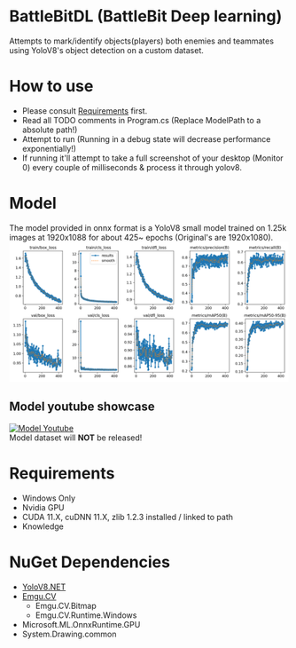 # BattleBitDL (BattleBit Deep learning)
Attempts to mark/identify objects(players) both enemies and teammates using YoloV8's object detection on a custom dataset.

# How to use
- Please consult [Requirements](#-Requirements) first.
- Read all TODO comments in Program.cs (Replace ModelPath to a absolute path!)
- Attempt to run (Running in a debug state will decrease performance exponentially!)
- If running it'll attempt to take a full screenshot of your desktop (Monitor 0) every couple of milliseconds & process it through yolov8.

# Model
The model provided in onnx format is a YoloV8 small model trained on 1.25k images at 1920x1088 for about 425~ epochs (Original's are 1920x1080).
![Model training results](results.png)
## Model youtube showcase
[![Model Youtube](https://img.youtube.com/vi/Cny8H-UTDYs/0.jpg)](https://www.youtube.com/watch?v=Cny8H-UTDYs)
<br>Model dataset will **NOT** be released!

# Requirements
- Windows Only
- Nvidia GPU
- CUDA 11.X, cuDNN 11.X, zlib 1.2.3 installed / linked to path
- Knowledge

# NuGet Dependencies
- [YoloV8.NET](https://github.com/sstainba/Yolov8.Net/)
- [Emgu.CV](https://github.com/emgucv/emgucv)
  - Emgu.CV.Bitmap
  - Emgu.CV.Runtime.Windows
- Microsoft.ML.OnnxRuntime.GPU
- System.Drawing.common